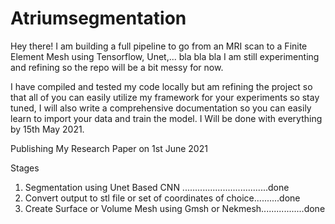 # Atriumsegmentation
Hey there! I am building a full pipeline to go from an MRI scan to a Finite Element Mesh using Tensorflow, Unet,... bla bla bla
I am still experimenting and refining so the repo will be a bit messy for now.

I have compiled and tested my code locally but am refining the project so that all of you can easily utilize my framework for your experiments so stay tuned, I will also write a comprehensive documentation so you can easily learn to import your data and train the model. I Will be done with everything by 15th May 2021.

Publishing My Research Paper on 1st June 2021

Stages
1. Segmentation using Unet Based CNN ..................................done
2. Convert output to stl file or set of coordinates of choice..........done
3. Create Surface or Volume Mesh using Gmsh or Nekmesh.................done
